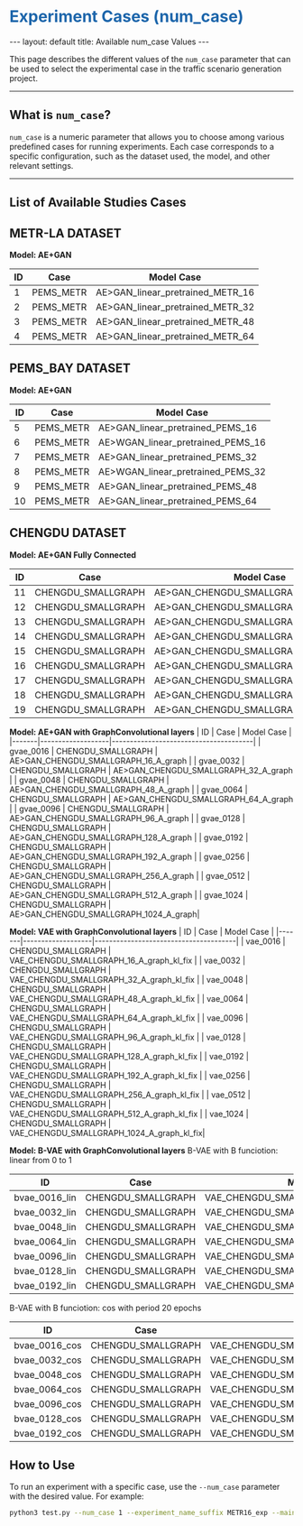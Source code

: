 <h1 style="color:#1d66ab;">Experiment Cases (num_case)</h1>
---
layout: default
title: Available num_case Values
---

This page describes the different values of the <code>num_case</code> parameter that can be used to select the experimental case in the traffic scenario generation project.

---

## What is `num_case`?

`num_case` is a numeric parameter that allows you to choose among various predefined cases for running experiments. Each case corresponds to a specific configuration, such as the dataset used, the model, and other relevant settings.

---

## List of Available Studies Cases


## METR-LA DATASET
**Model: AE+GAN**

<table>
  <thead>
    <tr>
      <th>ID</th>
      <th>Case</th>
      <th>Model Case</th>
    </tr>
  </thead>
  <tbody>
    <tr>
      <td>1</td>
      <td>PEMS_METR</td>
      <td>AE&gt;GAN_linear_pretrained_METR_16</td>
    </tr>
    <tr>
      <td>2</td>
      <td>PEMS_METR</td>
      <td>AE&gt;GAN_linear_pretrained_METR_32</td>
    </tr>
    <tr>
      <td>3</td>
      <td>PEMS_METR</td>
      <td>AE&gt;GAN_linear_pretrained_METR_48</td>
    </tr>
    <tr>
      <td>4</td>
      <td>PEMS_METR</td>
      <td>AE&gt;GAN_linear_pretrained_METR_64</td>
    </tr>
  </tbody>
</table>



## PEMS_BAY DATASET

**Model: AE+GAN**
<table>
  <thead>
    <tr>
      <th>ID</th>
      <th>Case</th>
      <th>Model Case</th>
    </tr>
  </thead>
  <tbody>
    <tr>
      <td>5</td>
      <td>PEMS_METR</td>
      <td>AE&gt;GAN_linear_pretrained_PEMS_16</td>
    </tr>
    <tr>
      <td>6</td>
      <td>PEMS_METR</td>
      <td>AE&gt;WGAN_linear_pretrained_PEMS_16</td>
    </tr>
    <tr>
      <td>7</td>
      <td>PEMS_METR</td>
      <td>AE&gt;GAN_linear_pretrained_PEMS_32</td>
    </tr>
    <tr>
      <td>8</td>
      <td>PEMS_METR</td>
      <td>AE&gt;WGAN_linear_pretrained_PEMS_32</td>
    </tr>
    <tr>
      <td>9</td>
      <td>PEMS_METR</td>
      <td>AE&gt;GAN_linear_pretrained_PEMS_48</td>
    </tr>
    <tr>
      <td>10</td>
      <td>PEMS_METR</td>
      <td>AE&gt;GAN_linear_pretrained_PEMS_64</td>
    </tr>
  </tbody>
</table>


## CHENGDU DATASET

**Model: AE+GAN Fully Connected**

| ID  | Case      | Model Case                          |
|-------|-------------------|---------------------------------------|
| 11    | CHENGDU_SMALLGRAPH| AE>GAN_CHENGDU_SMALLGRAPH_16_A_linear |
| 12    | CHENGDU_SMALLGRAPH| AE>GAN_CHENGDU_SMALLGRAPH_32_A_linear |
| 13    | CHENGDU_SMALLGRAPH| AE>GAN_CHENGDU_SMALLGRAPH_48_A_linear |
| 14    | CHENGDU_SMALLGRAPH| AE>GAN_CHENGDU_SMALLGRAPH_64_A_linear |
| 15    | CHENGDU_SMALLGRAPH| AE>GAN_CHENGDU_SMALLGRAPH_96_A_linear |
| 16    | CHENGDU_SMALLGRAPH| AE>GAN_CHENGDU_SMALLGRAPH_128_A_linear|
| 17    | CHENGDU_SMALLGRAPH| AE>GAN_CHENGDU_SMALLGRAPH_192_A_linear|
| 18    | CHENGDU_SMALLGRAPH| AE>GAN_CHENGDU_SMALLGRAPH_256_A_linear|
| 19    | CHENGDU_SMALLGRAPH| AE>GAN_CHENGDU_SMALLGRAPH_512_A_linear|

**Model: AE+GAN with GraphConvolutional layers**
| ID  | Case      | Model Case                          |
|-------|-------------------|---------------------------------------|
| gvae_0016 | CHENGDU_SMALLGRAPH | AE>GAN_CHENGDU_SMALLGRAPH_16_A_graph  |
| gvae_0032 | CHENGDU_SMALLGRAPH | AE>GAN_CHENGDU_SMALLGRAPH_32_A_graph  |
| gvae_0048 | CHENGDU_SMALLGRAPH | AE>GAN_CHENGDU_SMALLGRAPH_48_A_graph  |
| gvae_0064 | CHENGDU_SMALLGRAPH | AE>GAN_CHENGDU_SMALLGRAPH_64_A_graph  |
| gvae_0096 | CHENGDU_SMALLGRAPH | AE>GAN_CHENGDU_SMALLGRAPH_96_A_graph  |
| gvae_0128 | CHENGDU_SMALLGRAPH | AE>GAN_CHENGDU_SMALLGRAPH_128_A_graph |
| gvae_0192 | CHENGDU_SMALLGRAPH | AE>GAN_CHENGDU_SMALLGRAPH_192_A_graph |
| gvae_0256 | CHENGDU_SMALLGRAPH | AE>GAN_CHENGDU_SMALLGRAPH_256_A_graph |
| gvae_0512 | CHENGDU_SMALLGRAPH | AE>GAN_CHENGDU_SMALLGRAPH_512_A_graph |
| gvae_1024 | CHENGDU_SMALLGRAPH | AE>GAN_CHENGDU_SMALLGRAPH_1024_A_graph|

**Model: VAE with GraphConvolutional layers**
| ID  | Case      | Model Case                          |
|-------|-------------------|---------------------------------------|
| vae_0016 | CHENGDU_SMALLGRAPH | VAE_CHENGDU_SMALLGRAPH_16_A_graph_kl_fix  |
| vae_0032 | CHENGDU_SMALLGRAPH | VAE_CHENGDU_SMALLGRAPH_32_A_graph_kl_fix  |
| vae_0048 | CHENGDU_SMALLGRAPH | VAE_CHENGDU_SMALLGRAPH_48_A_graph_kl_fix  |
| vae_0064 | CHENGDU_SMALLGRAPH | VAE_CHENGDU_SMALLGRAPH_64_A_graph_kl_fix  |
| vae_0096 | CHENGDU_SMALLGRAPH | VAE_CHENGDU_SMALLGRAPH_96_A_graph_kl_fix  |
| vae_0128 | CHENGDU_SMALLGRAPH | VAE_CHENGDU_SMALLGRAPH_128_A_graph_kl_fix |
| vae_0192 | CHENGDU_SMALLGRAPH | VAE_CHENGDU_SMALLGRAPH_192_A_graph_kl_fix |
| vae_0256 | CHENGDU_SMALLGRAPH | VAE_CHENGDU_SMALLGRAPH_256_A_graph_kl_fix |
| vae_0512 | CHENGDU_SMALLGRAPH | VAE_CHENGDU_SMALLGRAPH_512_A_graph_kl_fix |
| vae_1024 | CHENGDU_SMALLGRAPH | VAE_CHENGDU_SMALLGRAPH_1024_A_graph_kl_fix|

**Model: B-VAE with GraphConvolutional layers**
B-VAE with B funciotion: linear from 0 to 1

| ID  | Case      | Model Case                          |
|-------|-------------------|---------------------------------------|
| bvae_0016_lin | CHENGDU_SMALLGRAPH | VAE_CHENGDU_SMALLGRAPH_16_A_graph_kl_lin   |
| bvae_0032_lin | CHENGDU_SMALLGRAPH | VAE_CHENGDU_SMALLGRAPH_32_A_graph_kl_lin   |
| bvae_0048_lin | CHENGDU_SMALLGRAPH | VAE_CHENGDU_SMALLGRAPH_48_A_graph_kl_lin   |
| bvae_0064_lin | CHENGDU_SMALLGRAPH | VAE_CHENGDU_SMALLGRAPH_64_A_graph_kl_lin   |
| bvae_0096_lin | CHENGDU_SMALLGRAPH | VAE_CHENGDU_SMALLGRAPH_96_A_graph_kl_lin   |
| bvae_0128_lin | CHENGDU_SMALLGRAPH | VAE_CHENGDU_SMALLGRAPH_128_A_graph_kl_lin  |
| bvae_0192_lin | CHENGDU_SMALLGRAPH | VAE_CHENGDU_SMALLGRAPH_192_A_graph_kl_lin  |

B-VAE with B funciotion: cos with period 20 epochs

| ID  | Case      | Model Case                          |
|-------|-------------------|---------------------------------------|
| bvae_0016_cos | CHENGDU_SMALLGRAPH | VAE_CHENGDU_SMALLGRAPH_16_A_graph_kl_cos  |
| bvae_0032_cos | CHENGDU_SMALLGRAPH | VAE_CHENGDU_SMALLGRAPH_32_A_graph_kl_cos  |
| bvae_0048_cos | CHENGDU_SMALLGRAPH | VAE_CHENGDU_SMALLGRAPH_48_A_graph_kl_cos  |
| bvae_0064_cos | CHENGDU_SMALLGRAPH | VAE_CHENGDU_SMALLGRAPH_64_A_graph_kl_cos  |
| bvae_0096_cos | CHENGDU_SMALLGRAPH | VAE_CHENGDU_SMALLGRAPH_96_A_graph_kl_cos  |
| bvae_0128_cos | CHENGDU_SMALLGRAPH | VAE_CHENGDU_SMALLGRAPH_128_A_graph_kl_cos |
| bvae_0192_cos | CHENGDU_SMALLGRAPH | VAE_CHENGDU_SMALLGRAPH_192_A_graph_kl_cos |


## How to Use

To run an experiment with a specific case, use the `--num_case` parameter with the desired value. For example:

```bash
python3 test.py --num_case 1 --experiment_name_suffix METR16_exp --main_folder experiments --repeat 5 --optimization yes --load_model no --train_models yes